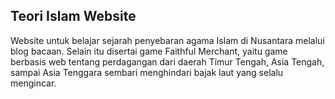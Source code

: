 **Teori Islam Website**
--------
Website untuk belajar sejarah penyebaran agama Islam di Nusantara melalui blog bacaan. Selain itu disertai game Faithful Merchant, yaitu game berbasis web tentang perdagangan dari daerah Timur Tengah, Asia Tengah, sampai Asia Tenggara sembari menghindari bajak laut yang selalu mengincar.
